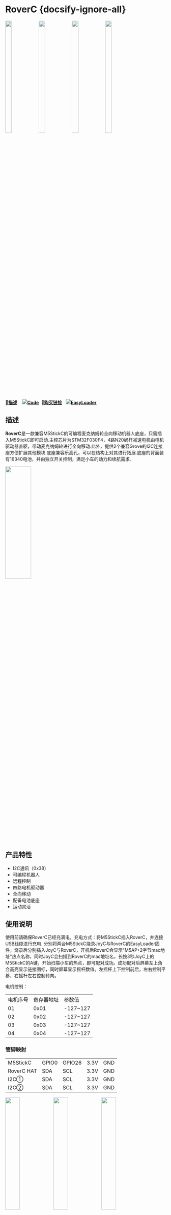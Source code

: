 # RoverC {docsify-ignore-all}

<img src="assets\img\product_pics\hat\roverc_hat\roverc_hat_01.jpg" width="20%" height="30%"> <img src="assets\img\product_pics\hat\roverc_hat\roverc_hat_02.jpg" width="20%" height="30%">
<img src="assets\img\product_pics\hat\roverc_hat\roverc_hat_03.jpg" width="20%" height="30%"> <img src="assets\img\product_pics\hat\roverc_hat\roverc_hat_04.jpg" width="20%" height="30%">


:memo:**[描述](#描述)**&nbsp;&nbsp;&nbsp;&nbsp;<img src="https://m5stack.oss-cn-shenzhen.aliyuncs.com/image/EasyLoader_M5StickC_logo_min.png">**[Code](#Code)**&nbsp;&nbsp;🛒**[购买链接](https://m5stack.com/collections/all/products/rovercw-o-m5stickc)**&nbsp;&nbsp;&nbsp;<img src="https://m5stack.oss-cn-shenzhen.aliyuncs.com/image/EasyLoader_M5StickC_logo_min.png">**[EasyLoader](#EasyLoader)**

## 描述

**RoverC**是一款兼容M5StickC的可编程麦克纳姆轮全向移动机器人底座，只需插入M5StickC即可启动.主控芯片为STM32F030F4，4路N20蜗杆减速电机由电机驱动器直驱，带动麦克纳姆轮进行全向移动.此外，提供2个兼容Grove的I2C连接座方便扩展其他模块.底座兼容乐高孔，可以在结构上对其进行拓展.底座的背面装有16340电池，并由独立开关控制，满足小车的动力和续航需求.

<img src="assets\img\product_pics\hat\roverc_hat\roverc_hat_05.jpg" width="40%" height="30%">


## 产品特性

- I2C通讯（0x38）
- 可编程机器人
- 远程控制
- 四路电机驱动器
- 全向移动
- 配备电池底座
- 运动灵活

## 使用说明
使用前请确保RoverC已经充满电，充电方式：将M5StickC插入RoverC，并连接USB线缆进行充电.
分别将两台M5StickC烧录JoyC与RoverC的EasyLoader固件，烧录后分别插入JoyC与RoverC，开机后RoverC会显示"M5AP+2字节mac地址"热点名称，同时JoyC会扫描到RoverC的mac地址名，长按3秒JoyC上的M5StickC的A键，开始扫描小车的热点，即可配对成功。成功配对后屏幕左上角会高亮显示链接图标，同时屏幕显示摇杆数值。左摇杆上下控制前后，左右控制平移，右摇杆左右控制转向。

电机控制：

<table>
<tr><td>电机序号</td><td>寄存器地址</td><td>参数值</td></tr>
<tr><td>01</td><td>0x01</td><td>-127~127</td></tr>
<tr><td>02</td><td>0x02</td><td>-127~127</td></tr>
<tr><td>03</td><td>0x03</td><td>-127~127</td></tr>
<tr><td>04</td><td>0x04</td><td>-127~127</td></tr>
</table>


### 管脚映射

<table>
 <tr><td>M5StickC</td><td>GPIO0</td><td>GPIO26</td><td>3.3V</td><td>GND</td></tr>
 <tr><td>RoverC HAT</td><td>SDA</td><td>SCL</td><td>3.3V</td><td>GND</td></tr>
 <tr><td>I2C①</td><td>SDA</td><td>SCL</td><td>3.3V</td><td>GND</td></tr>
 <tr><td>I2C②</td><td>SDA</td><td>SCL</td><td>3.3V</td><td>GND</td></tr>
</table>

<img src="assets\img\product_pics\hat\roverc_hat\roverC_user1.jpg" width="30%" height="30%"><img src="assets\img\product_pics\hat\roverc_hat\roverC_user2.jpg" width="30%" height="30%"><img src="assets\img\product_pics\hat\roverc_hat\roverC_user3.jpg" width="30%" height="30%">

<video class="video_size" controls>
    <source src="https://m5stack.oss-cn-shenzhen.aliyuncs.com/video/Product_example_video/HAT/RoverC_USER.MP4" type="video/mp4">
</video>

## 外形尺寸

- 尺寸：75mm * 75mm * 55mm
- 重量： 213g

## 应用

- 小型移动式机器人
- 远程遥控
- 智能玩具

## 包含

- 1x RoverC底座（含750mAh电池）

## EasyLoader

<img src="https://m5stack.oss-cn-shenzhen.aliyuncs.com/image/EasyLoader_M5StickC_logo.png" width="100px" style="margin-top:20px">

<a href="https://m5stack.oss-cn-shenzhen.aliyuncs.com/EasyLoader/HAT/RoverC/EasyLoader_RoverC.exe"><button type="button" class="btn btn-primary">点击下载EasyLoader</button></a>

>1.EasyLoader是一个简洁快速的程序烧录器，每一个产品页面里的EasyLoader都提供了一个与产品相关的案例程序，通过简单步骤将其烧录至主控，能够进行一系列的功能验证.**(目前EasyLoader仅适用于Windows操作系统)**

>2.下载软件后，双击运行应用程序，将M5设备通过数据线连接至电脑,选择端口参数，点击 **"Burn"** 即可开始烧录.(**为M5StickC烧录时，请将波特率设置在750000或115200**)

## Code

### 1. Arduino 例程

[点击此处](https://github.com/m5stack/M5-ProductExampleCodes/tree/master/Hat/RoverC)，获取完整程序.

## 相关视频

<video class="video_size" controls>
    <source src="https://m5stack.oss-cn-shenzhen.aliyuncs.com/video/Product_example_video/HAT/RoverC.mp4" type="video/mp4">
</video>

